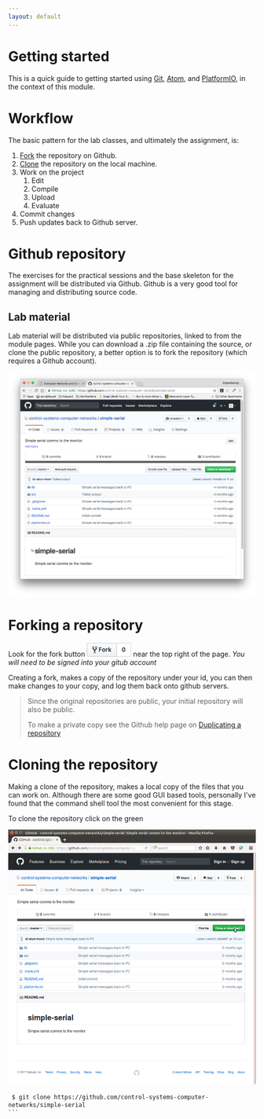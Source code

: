 ```yaml
---
layout: default
---
```

# Getting started
This is a quick guide to getting started using [Git](https://github.com), [Atom](https://atom.io), and [PlatformIO](https://platformio.org), in the context of this module.

# Workflow
The basic pattern for the lab classes, and ultimately the assignment, is:

 1. [Fork](#forking-a-repository) the repository on Github.
 2. [Clone](#cloning-the-repository) the repository on the local machine.
 3. Work on the project
    1. Edit
    2. Compile
    3. Upload
    4. Evaluate
 4. Commit changes
 5. Push updates back to Github server.

# Github repository
The exercises for the practical sessions and the base skeleton for the assignment will be distributed via Github.  Github is a very good tool for managing and distributing source code.

## Lab material
Lab material will be distributed via public repositories, linked to from the module pages.  While you can download a .zip file containing the source, or clone the public repository, a better option is to fork the repository (which requires a Github account).

![Github page](images/github-page.png)

# Forking a repository
Look for the fork button ![fork button](images/fork-button.png) near the top right of the page.  _You will need to be signed into your gitub account_

Creating a fork, makes a copy of the repository under your id, you can then make changes to your copy, and log them back onto github servers.

 > Since the original repositories are public, your initial repository
 > will also be public.
 >
 > To make a private copy see the Github help page on
 > [Duplicating a repository](https://help.github.com/articles/duplicating-a-repository/)

# Cloning the repository
Making a clone of the repository, makes a local copy of the files that you can work on.  Although there are some good GUI based tools, personally I've found that the command shell tool the most convenient for this stage.

To clone the repository click on the green

![git clone](images/clone-repro.png)

   ````shell_session
    $ git clone https://github.com/control-systems-computer-networks/simple-serial
   ```
